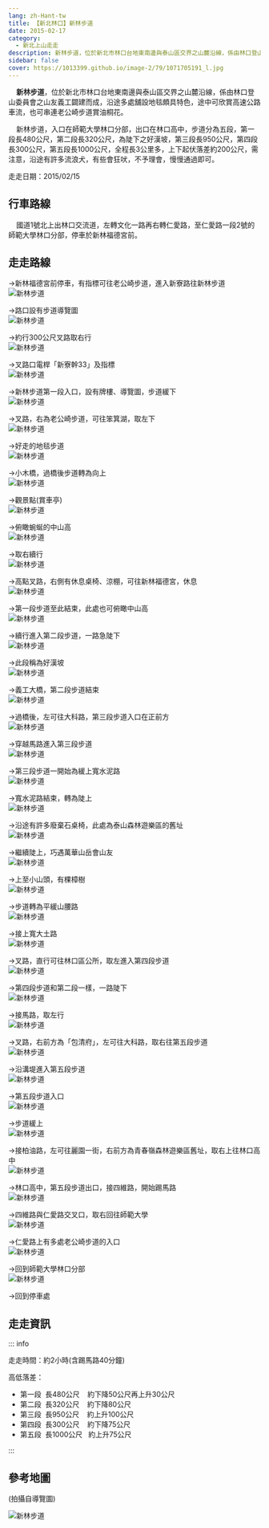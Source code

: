 ```yaml
---
lang: zh-Hant-tw
title: 【新北林口】新林步道
date: 2015-02-17
category: 
  - 新北上山走走
description: 新林步道，位於新北市林口台地東南邊與泰山區交界之山麓沿線，係由林口登山委員會之山友義工闢建而成，沿途多處舖設地毯頗具特色，途中可欣賞高速公路車流，也可串連老公崎步道賞油桐花。 新林步道，入口在師範大學林口分部，出口在林口高中，步道分為五段，第一段長480公尺，第二段長320公尺，為陡下之好漢坡，第三段長950公尺，第四段長300公尺，第五段長1000公尺，全程長3公里多，上下起伏落差約200公尺，需注意，沿途有許多流浪犬，有些會狂吠，不予理會，慢慢通過即可。
sidebar: false
cover: https://1013399.github.io/image-2/79/1071705191_l.jpg
---
```


    **新林步道**，位於新北市林口台地東南邊與泰山區交界之山麓沿線，係由林口登山委員會之山友義工闢建而成，沿途多處舖設地毯頗具特色，途中可欣賞高速公路車流，也可串連老公崎步道賞油桐花。  

    新林步道，入口在師範大學林口分部，出口在林口高中，步道分為五段，第一段長480公尺，第二段長320公尺，為陡下之好漢坡，第三段長950公尺，第四段長300公尺，第五段長1000公尺，全程長3公里多，上下起伏落差約200公尺，需注意，沿途有許多流浪犬，有些會狂吠，不予理會，慢慢通過即可。

<!-- more -->

走走日期：2015/02/15

## 行車路線
    國道1號北上出林口交流道，左轉文化一路再右轉仁愛路，至仁愛路一段2號的師範大學林口分部，停車於新林福德宮前。

## 走走路線 
→新林福德宮前停車，有指標可往老公崎步道，進入新寮路往新林步道  
![新林步道](https://1013399.github.io/image-2/79/1071706615_l.jpg)

→路口設有步道導覽圖  
![新林步道](https://1013399.github.io/image-2/79/1071706429_l.jpg)

→約行300公尺叉路取右行  
![新林步道](https://1013399.github.io/image-2/79/1071703977_l.jpg)

→叉路口電桿「新寮幹33」及指標  
![新林步道](https://1013399.github.io/image-2/79/1071703579_l.jpg)

→新林步道第一段入口，設有牌樓、導覽圖，步道緩下  
![新林步道](https://1013399.github.io/image-2/79/1071705189_l.jpg)

→叉路，右為老公崎步道，可往笨箕湖，取左下  
![新林步道](https://1013399.github.io/image-2/79/1071707319_l.jpg)

→好走的地毯步道  
![新林步道](https://1013399.github.io/image-2/79/1071705535_l.jpg)

→小木橋，過橋後步道轉為向上  
![新林步道](https://1013399.github.io/image-2/79/1071703580_l.jpg)

→觀景點(賞車亭)  
![新林步道](https://1013399.github.io/image-2/79/1071706358_l.jpg)

→俯瞰蜿蜒的中山高  
![新林步道](https://1013399.github.io/image-2/79/1071705191_l.jpg)

→取右續行  
![新林步道](https://1013399.github.io/image-2/79/1071707320_l.jpg)

→高點叉路，右側有休息桌椅、涼棚，可往新林福德宮，休息  
![新林步道](https://1013399.github.io/image-2/79/1071707916_l.jpg)

→第一段步道至此結束，此處也可俯瞰中山高  
![新林步道](https://1013399.github.io/image-2/79/1071703979_l.jpg)

→續行進入第二段步道，一路急陡下  
![新林步道](https://1013399.github.io/image-2/79/1071707730_l.jpg)

→此段稱為好漢坡  
![新林步道](https://1013399.github.io/image-2/79/1071704289_l.jpg)

→義工大橋，第二段步道結束  
![新林步道](https://1013399.github.io/image-2/79/1071704774_l.jpg)

→過橋後，左可往大科路，第三段步道入口在正前方  
![新林步道](https://1013399.github.io/image-2/79/1071707732_l.jpg)

→穿越馬路進入第三段步道  
![新林步道](https://1013399.github.io/image-2/79/1071707733_l.jpg)

→第三段步道一開始為緩上寬水泥路  
![新林步道](https://1013399.github.io/image-2/79/1071704775_l.jpg)

→寬水泥路結束，轉為陡上  
![新林步道](https://1013399.github.io/image-2/79/1071706068_l.jpg)

→沿途有許多廢棄石桌椅，此處為泰山森林遊樂區的舊址  
![新林步道](https://1013399.github.io/image-2/79/1071707734_l.jpg)

→繼續陡上，巧遇萬華山岳會山友  
![新林步道](https://1013399.github.io/image-2/79/1071707735_l.jpg)

→上至小山頭，有棵樟樹  
![新林步道](https://1013399.github.io/image-2/79/1071707917_l.jpg)

→步道轉為平緩山腰路  
![新林步道](https://1013399.github.io/image-2/79/1071705192_l.jpg)

→接上寬大土路  
![新林步道](https://1013399.github.io/image-2/79/1071704183_l.jpg)

→叉路，直行可往林口區公所，取左進入第四段步道  
![新林步道](https://1013399.github.io/image-2/79/1071704292_l.jpg)

→第四段步道和第二段一樣，一路陡下  
![新林步道](https://1013399.github.io/image-2/79/1071705193_l.jpg)

→接馬路，取左行  
![新林步道](https://1013399.github.io/image-2/79/1071706432_l.jpg)

→叉路，右前方為「包清府」，左可往大科路，取右往第五段步道  
![新林步道](https://1013399.github.io/image-2/79/1071703582_l.jpg)

→沿溝堤進入第五段步道  
![新林步道](https://1013399.github.io/image-2/79/1071707138_l.jpg)

→第五段步道入口  
![新林步道](https://1013399.github.io/image-2/79/1071703583_l.jpg)

→步道緩上  
![新林步道](https://1013399.github.io/image-2/79/1071706069_l.jpg)

→接柏油路，左可往麗園一街，右前方為青春嶺森林遊樂區舊址，取右上往林口高中  
![新林步道](https://1013399.github.io/image-2/79/1071707919_l.jpg)

→林口高中，第五段步道出口，接四維路，開始踢馬路  
![新林步道](https://1013399.github.io/image-2/79/1071705196_l.jpg)

→四維路與仁愛路交叉口，取右回往師範大學  
![新林步道](https://1013399.github.io/image-2/79/1071707625_l.jpg)

→仁愛路上有多處老公崎步道的入口  
![新林步道](https://1013399.github.io/image-2/79/1071706073_l.jpg)

→回到師範大學林口分部  
![新林步道](https://1013399.github.io/image-2/79/1071707323_l.jpg)

→回到停車處

## 走走資訊
::: info

走走時間：約2小時(含踢馬路40分鐘)

高低落差：  
- 第一段  長480公尺    約下降50公尺再上升30公尺  
- 第二段  長320公尺    約下降80公尺  
- 第三段  長950公尺    約上升100公尺  
- 第四段  長300公尺    約下降75公尺  
- 第五段  長1000公尺   約上升75公尺

:::

## 參考地圖
(拍攝自導覽圖)  

![新林步道](https://1013399.github.io/image-2/79/1071706620_l.jpg)